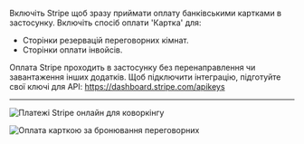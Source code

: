 Включіть Stripe щоб зразу приймати оплату банківськими картками в застосунку. Включіть спосіб оплати 'Картка' для:

- Сторінки резервацій переговорних кімнат.
- Сторінки оплати інвойсів.

Оплата Stripe проходить в застосунку без перенаправлення чи завантаження інших додатків. Щоб підключити інтеграцію, підготуйте свої ключі для API: https://dashboard.stripe.com/apikeys

---

![Платежі Stripe онлайн для коворкінгу](https://d7ccq1i35b0cj.cloudfront.net/andcards-bookings-create-payment-methods-card-light-en-1920-1200.png)

![Оплата карткою за бронювання переговорних](https://d7ccq1i35b0cj.cloudfront.net/andcards-bookings-create-pay-with-stripe-light-en-1920-1200.png)
